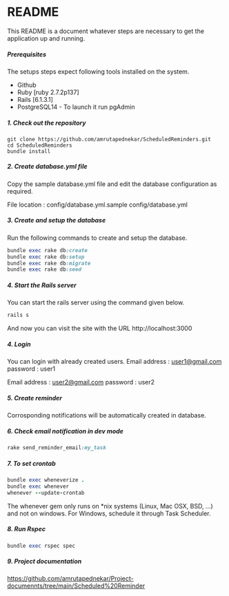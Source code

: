 # README 

This README is a  document whatever steps are necessary to get the
application up and running.

##### Prerequisites

The setups steps expect following tools installed on the system.

- Github
- Ruby [ruby 2.7.2p137]
- Rails [6.1.3.1]
- PostgreSQL14 - To launch it run pgAdmin

##### 1. Check out the repository

```
git clone https://github.com/amrutapednekar/ScheduledReminders.git
cd ScheduledReminders
bundle install
```

##### 2. Create database.yml file

Copy the sample database.yml file and edit the database configuration as required.

 File location : config/database.yml.sample config/database.yml


##### 3. Create and setup the database

Run the following commands to create and setup the database.

```ruby
bundle exec rake db:create
bundle exec rake db:setup
bundle exec rake db:migrate
bundle exec rake db:seed
```

##### 4. Start the Rails server

You can start the rails server using the command given below.

```ruby
rails s
```

And now you can visit the site with the URL http://localhost:3000

##### 4. Login 

You can login with already created users.
 Email address : user1@gmail.com
 password : user1

 Email address : user2@gmail.com
 password : user2

 ##### 5. Create reminder 
 Corrosponding notifications will be automatically created in database.



 ##### 6. Check email notification in dev mode 
 
```ruby
rake send_reminder_email:my_task
```

 ##### 7. To set crontab 
 
```ruby
bundle exec wheneverize .
bundle exec whenever
whenever --update-crontab
```
The whenever gem only runs on *nix systems (Linux, Mac OSX, BSD, ...) and not on windows.
For Windows, schedule it through Task Scheduler.

##### 8. Run Rspec 
 
```ruby
bundle exec rspec spec
```
##### 9. Project documentation

https://github.com/amrutapednekar/Project-documennts/tree/main/Scheduled%20Reminder
